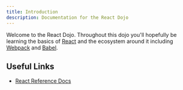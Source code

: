 ```yaml
---
title: Introduction
description: Documentation for the React Dojo
---
```


Welcome to the React Dojo. Throughout this dojo you'll hopefully be learning the basics of [React](https://facebook.github.io/react/) and the ecosystem around it including [Webpack](https://webpack.github.io/) and [Babel](https://babeljs.io/).

## Useful Links

- [React Reference Docs](https://facebook.github.io/react/docs/react-api.html)
